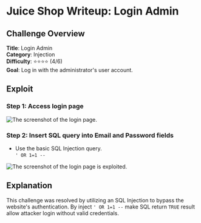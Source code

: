 # Juice Shop Writeup: Login Admin

## Challenge Overview
**Title**: Login Admin  
**Category**: Injection  
**Difficulty**: ⭐⭐⭐⭐ (4/6)  
**Goal**: Log in with the administrator's user account.

## Exploit

### Step 1: Access login page
![The screenshot of the login page.](/assets/images/LoginAdmin_1.png)  

### Step 2: Insert SQL query into Email and Password fields
* Use the basic SQL Injection query.  
`' OR 1=1 --`  

![The screenshot of the login page is exploited.](/assets/images/LoginAdmin_2.png)  

## Explanation
This challenge was resolved by utilizing an SQL Injection to bypass the website's authentication. By inject `' OR 1=1 --` make SQL return `TRUE` result allow attacker login without valid credentials.